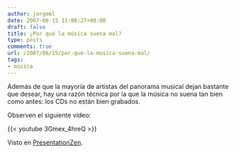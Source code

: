 ```yaml
---
author: jorgeml
date: 2007-06-15 11:08:27+00:00
draft: false
title: ¿Por qué la música suena mal?
type: posts
comments: true
url: /2007/06/15/por-que-la-musica-suena-mal/
tags:
- música
---
```


Además de que la mayoría de artistas del panorama musical dejan bastante que desear, hay una razón técnica por la que la música no suena tan bien como antes: los CDs no están bien grabados.

Observen el siguiente vídeo:

{{< youtube 3Gmex_4hreQ >}}

Visto en [PresentationZen](http://www.presentationzen.com).
